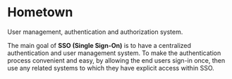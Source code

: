 # Hometown

User management, authentication and authorization system.

The main goal of **SSO (Single Sign-On)** is to have a centralized authentication and user management system. To make the authentication process convenient and easy, by allowing the end users sign-in once, then use any related systems to which they have explicit access within SSO.